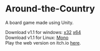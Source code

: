 # Around-the-Country
A board game made using Unity.
<br/>

Download v1.1 for windows: [x32](https://drive.google.com/uc?export=download&id=1hb25e2zZbdxiis7UKaI12NB5O8dWZIgh) [x64](https://drive.google.com/uc?export=download&id=1ryfII3wxTErIUal8c448YOdZ2La3s4kY)</br>
Download v1.1 for Linux: [Mono](https://drive.google.com/drive/folders/1fWEn9_GSbxU715dpHZwRUCJc6VK_K3XL?usp=sharing)<br/>
Play the web version on itch.io [here](https://soppydart.itch.io/around-the-country).
